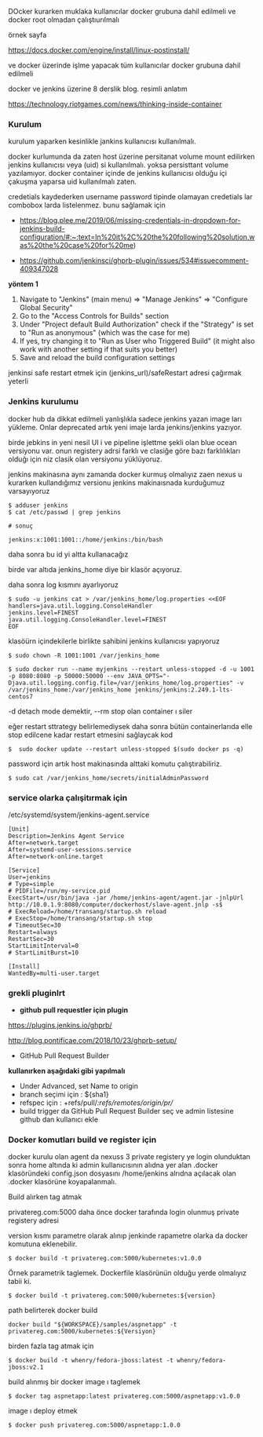 DOcker kurarken muklaka kullanıcılar docker grubuna dahil edilmeli ve docker root olmadan çalıştıurılmalı 


örnek sayfa


https://docs.docker.com/engine/install/linux-postinstall/

ve docker üzerinde işlme yapacak tüm kullanıcılar docker grubuna dahil edilmeli


docker ve jenkins üzerine 8 derslik blog. resimli anlatım

https://technology.riotgames.com/news/thinking-inside-container




### Kurulum

kurulum yaparken kesinlikle jankins kullanıcısı kullanılmalı.

docker kurlumunda da zaten host üzerine persitanat volume mount edilirken jenkins kullanıcısı veya (uid) si kullanılmalı. yoksa persisttant volume yazılamıyor. docker container içinde de jenkins kullanıcısı olduğu içi çakuşma yaparsa uid kullanılmalı zaten.



credetials kaydederken username password tipinde olamayan credetials lar combobox larda listelenmez. bunu sağlamak için

- https://blog.plee.me/2019/06/missing-credentials-in-dropdown-for-jenkins-build-configuration/#:~:text=In%20it%2C%20the%20following%20solution,was%20the%20case%20for%20me)

- https://github.com/jenkinsci/ghprb-plugin/issues/534#issuecomment-409347028

**yöntem 1**

1. Navigate to "Jenkins" (main menu) => "Manage Jenkins" => "Configure Global Security"
2. Go to the "Access Controls for Builds" section
3. Under "Project default Build Authorization" check if the "Strategy" is set to "Run as anonymous" (which was the case for me)
4. If yes, try changing it to "Run as User who Triggered Build" (it might also work with another setting if that suits you better)
5. Save and reload the build configuration settings


jenkinsi safe restart etmek için (jenkins_url)/safeRestart adresi çağırmak yeterli


### Jenkins kurulumu

docker hub da dikkat edilmeli yanlışlıkla sadece jenkins yazan image ları yükleme. Onlar deprecated artık yeni imaje larda jenkins/jenkins yazıyor. 

birde jebkins in yeni nesil UI i ve pipeline işlettme şekli olan blue ocean versiyonu var. onun registery adrsi farklı ve clasiğe göre bazı farklılıkları olduğı için niz clasik olan versiyonu yüklüyoruz.


jenkins makinasına aynı zamanda docker kurmuş olmalıyız zaen nexus u kurarken kullandığımız versionu jenkins makinaısnada kurduğumuz varsayıyoruz

```
$ adduser jenkins
$ cat /etc/passwd | grep jenkins

# sonuç

jenkins:x:1001:1001::/home/jenkins:/bin/bash

```
daha sonra bu id yi altta kullanacağız

birde var altıda jenkins_home diye bir klasör açıyoruz.




daha sonra log kısmını ayarlıyoruz

```
$ sudo -u jenkins cat > /var/jenkins_home/log.properties <<EOF
handlers=java.util.logging.ConsoleHandler
jenkins.level=FINEST
java.util.logging.ConsoleHandler.level=FINEST
EOF

```
klasöürn içindekilerle birlikte sahibini jenkins kullanıcısı yapıyoruz

```
$ sudo chown -R 1001:1001 /var/jenkins_home
```





```
$ sudo docker run --name myjenkins --restart unless-stopped -d -u 1001 -p 8080:8080 -p 50000:50000 --env JAVA_OPTS="-Djava.util.logging.config.file=/var/jenkins_home/log.properties" -v /var/jenkins_home:/var/jenkins_home jenkins/jenkins:2.249.1-lts-centos7
```

-d detach mode demektir, --rm stop olan container ı siler

eğer restart sttrategy belirlemediysek daha sonra bütün containerlarıda elle stop edilcene kadar restart etmesini sağlaycak kod

```
$  sudo docker update --restart unless-stopped $(sudo docker ps -q)

```



password için artık host makinasında alttaki komutu çalıştırabiliriz.

```
$ sudo cat /var/jenkins_home/secrets/initialAdminPassword
```


### service olarka çalışitırmak için

 /etc/systemd/system/jenkins-agent.service

```
[Unit]
Description=Jenkins Agent Service
After=network.target
After=systemd-user-sessions.service
After=network-online.target

[Service]
User=jenkins
# Type=simple
# PIDFile=/run/my-service.pid
ExecStart=/usr/bin/java -jar /home/jenkins-agent/agent.jar -jnlpUrl http://10.0.1.9:8080/computer/dockerhost/slave-agent.jnlp -s$
# ExecReload=/home/transang/startup.sh reload
# ExecStop=/home/transang/startup.sh stop
# TimeoutSec=30
Restart=always
RestartSec=30
StartLimitInterval=0
# StartLimitBurst=10

[Install]
WantedBy=multi-user.target
```


### grekli pluginlrt

- **github pull requestler için plugin**

https://plugins.jenkins.io/ghprb/

http://blog.pontificae.com/2018/10/23/ghprb-setup/

- GitHub Pull Request Builder


**kullanırken aşağıdaki gibi yapılmalı**

- Under Advanced, set Name to origin 
- branch seçimi için : ${sha1}
- refspec için : +refs/pull/*:refs/remotes/origin/pr/*
- build trigger da GitHub Pull Request Builder seç ve admin listesine github dan kullanıcı ekle




### Docker komutları build ve register için

docker kurulu olan agent da nexuss 3 private registery ye login olunduktan sonra home altında ki admin kullanıcısının alıdna yer alan .docker klasöründeki config.json dosyasını /home/jenkins alrıdna açılacak olan .docker klasörüne koyapalanmalı.


Build alırken tag atmak

privatereg.com:5000 daha önce docker tarafında  login olunmuş private registery adresi

version kısmı parametre olarak alınıp jenkinde rapametre olarka da docker komutuna eklenebilir.


```
$ docker build -t privatereg.com:5000/kubernetes:v1.0.0

```

Örnek parametrik taglemek. Dockerfile klasörünün olduğu yerde olmalıyız tabii ki.

```
$ docker build -t privatereg.com:5000/kubernetes:${version}

```

path belirterek docker build

```
docker build "${WORKSPACE}/samples/aspnetapp" -t privatereg.com:5000/kubernetes:${Versiyon}
```


birden  fazla tag atmak için

```
$ docker build -t whenry/fedora-jboss:latest -t whenry/fedora-jboss:v2.1

```


build alınmış bir docker image ı taglemek

```
$ docker tag aspnetapp:latest privatereg.com:5000/aspnetapp:v1.0.0

```
image ı deploy etmek

```
$ docker push privatereg.com:5000/aspnetapp:1.0.0
```
